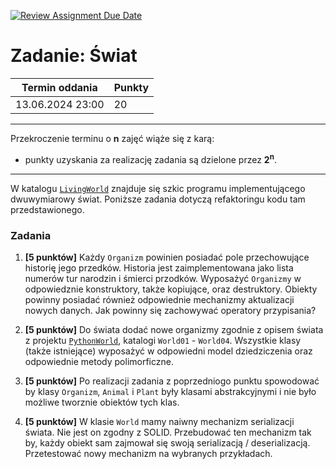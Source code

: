 [![Review Assignment Due Date](https://classroom.github.com/assets/deadline-readme-button-24ddc0f5d75046c5622901739e7c5dd533143b0c8e959d652212380cedb1ea36.svg)](https://classroom.github.com/a/IfctzAhm)
# Zadanie: Świat

| Termin oddania | Punkty     |
|----------------|:-----------|
| 13.06.2024  23:00  |    20  |

--- 
Przekroczenie terminu o **n** zajęć wiąże się z karą:
- punkty uzyskania za realizację zadania są dzielone przez **2<sup>n</sup>**.

--- 
W katalogu [`LivingWorld`](https://github.com/ZeissIQSPL/CppAtAcademia/tree/main/CPP_01_OOP/LivingWorld)
znajduje się szkic programu implementującego dwuwymiarowy świat. 
Poniższe zadania dotyczą refaktoringu kodu tam przedstawionego.

### Zadania
1. **[5 punktów]** 
   Każdy `Organizm` powinien posiadać pole przechowujące historię jego przedków. 
   Historia jest zaimplementowana jako lista numerów tur narodzin i śmierci przodków.
   Wyposażyć `Organizmy` w odpowiedznie konstruktory, także kopiujące, oraz destruktory.
   Obiekty powinny posiadać również odpowiednie mechanizmy aktualizacji nowych danych.
   Jak powinny się zachowywać operatory przypisania?
      
1. **[5 punktów]** Do świata dodać nowe organizmy zgodnie z opisem świata z projektu 
   [`PythonWorld`](https://github.com/tborzyszkowski/PythonWorld/tree/master/Laboratorium), katalogi `World01` - `World04`.
   Wszystkie klasy (także istniejące) wyposażyć w odpowiedni model dziedziczenia oraz odpowiednie metody polimorficzne.
   
1. **[5 punktów]** Po realizacji zadania z poprzedniogo punktu spowodować by klasy `Organizm`, `Animal` i `Plant` 
   były klasami abstrakcyjnymi i nie było możliwe tworznie obiektów tych klas. 
   
1. **[5 punktów]** W klasie `World` mamy naiwny mechanizm serializacji świata. Nie jest on zgodny z SOLID. 
   Przebudować ten mechanizm tak by, każdy obiekt sam zajmował się swoją serializacją / deserializacją. 
   Przetestować nowy mechanizm na wybranych przykładach. 
